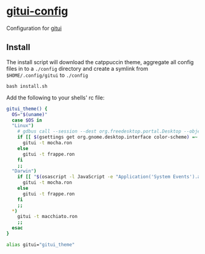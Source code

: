 # [gitui-config](https://github.com/extrawurst/gitui/blob/master/KEY_CONFIG.md)

Configuration for [gitui](https://github.com/extrawurst/gitui)

## Install

The install script will download the catppuccin theme, aggregate all config files in to a `./config` directory and create a symlink from `$HOME/.config/gitui` to `./config`
``` 
bash install.sh
```

Add the following to your shells' rc file:
``` bash
gitui_theme() {
  OS="$(uname)"
  case $OS in
  "Linux")
    # gdbus call --session --dest org.freedesktop.portal.Desktop --object-path /org/freedesktop/portal/desktop --method org.freedesktop.portal.Settings.Read org.freedesktop.appearance color-scheme
    if [[ $(gsettings get org.gnome.desktop.interface color-scheme) =~ "dark" ]]; then
      gitui -t mocha.ron
    else
      gitui -t frappe.ron
    fi
    ;;
  "Darwin")
    if [[ "$(osascript -l JavaScript -e "Application('System Events').appearancePreferences.darkMode.get()")" == "true" ]]; then
      gitui -t mocha.ron
    else
      gitui -t frappe.ron
    fi
    ;;
  *)
    gitui -t macchiato.ron
    ;;
  esac
}

alias gitui="gitui_theme"
```

